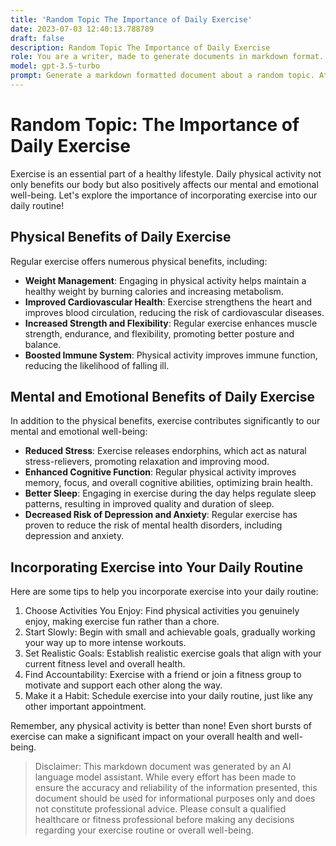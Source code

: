 ```yaml
---
title: 'Random Topic The Importance of Daily Exercise'
date: 2023-07-03 12:40:13.788789
draft: false
description: Random Topic The Importance of Daily Exercise
role: You are a writer, made to generate documents in markdown format. It is very important that all of the documents you generate are in valid markdown format.
model: gpt-3.5-turbo
prompt: Generate a markdown formatted document about a random topic. At the bottom, include a disclaimer explaining that the document was generated by you. The first line of the document should be the title. Make sure that the entire document is in proper markdown format, using a mix of various tags to make the document visually appealing.
---
```


# Random Topic: The Importance of Daily Exercise

Exercise is an essential part of a healthy lifestyle. Daily physical activity not only benefits our body but also positively affects our mental and emotional well-being. Let's explore the importance of incorporating exercise into our daily routine!

## Physical Benefits of Daily Exercise

Regular exercise offers numerous physical benefits, including:

- **Weight Management**: Engaging in physical activity helps maintain a healthy weight by burning calories and increasing metabolism.
- **Improved Cardiovascular Health**: Exercise strengthens the heart and improves blood circulation, reducing the risk of cardiovascular diseases.
- **Increased Strength and Flexibility**: Regular exercise enhances muscle strength, endurance, and flexibility, promoting better posture and balance.
- **Boosted Immune System**: Physical activity improves immune function, reducing the likelihood of falling ill.

## Mental and Emotional Benefits of Daily Exercise

In addition to the physical benefits, exercise contributes significantly to our mental and emotional well-being:

- **Reduced Stress**: Exercise releases endorphins, which act as natural stress-relievers, promoting relaxation and improving mood.
- **Enhanced Cognitive Function**: Regular physical activity improves memory, focus, and overall cognitive abilities, optimizing brain health.
- **Better Sleep**: Engaging in exercise during the day helps regulate sleep patterns, resulting in improved quality and duration of sleep.
- **Decreased Risk of Depression and Anxiety**: Regular exercise has proven to reduce the risk of mental health disorders, including depression and anxiety.

## Incorporating Exercise into Your Daily Routine

Here are some tips to help you incorporate exercise into your daily routine:

1. Choose Activities You Enjoy: Find physical activities you genuinely enjoy, making exercise fun rather than a chore.
2. Start Slowly: Begin with small and achievable goals, gradually working your way up to more intense workouts.
3. Set Realistic Goals: Establish realistic exercise goals that align with your current fitness level and overall health.
4. Find Accountability: Exercise with a friend or join a fitness group to motivate and support each other along the way.
5. Make it a Habit: Schedule exercise into your daily routine, just like any other important appointment.

Remember, any physical activity is better than none! Even short bursts of exercise can make a significant impact on your overall health and well-being.

> Disclaimer: This markdown document was generated by an AI language model assistant. While every effort has been made to ensure the accuracy and reliability of the information presented, this document should be used for informational purposes only and does not constitute professional advice. Please consult a qualified healthcare or fitness professional before making any decisions regarding your exercise routine or overall well-being.